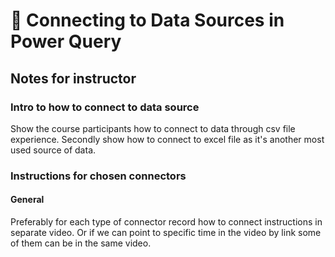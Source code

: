 # 🔗 Connecting to Data Sources in Power Query
## Notes for instructor
### Intro to how to connect to data source
Show the course participants how to connect to data through csv file experience.
Secondly show how to connect to excel file as it's another most used source of data.

### Instructions for chosen connectors
#### General
Preferably for each type of connector record how to connect instructions in separate video.
Or if we can point to specific time in the video by link some of them can be in the same video.
